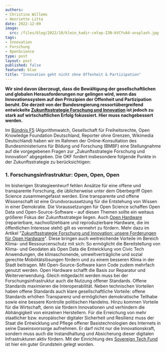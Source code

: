 ```yaml
---
authors:
- Christina Willems
- Henriette Litta
date: 2022-12-09
image: 
  src: /files/blog/2022/10/klein_kadir-celep-I3N-kVCYvA4-unsplash.jpg
tags:
- Innovation
- Forschung
- OpenScience
type: post
layout: post
published: false
featured: blue
title: "Innovation geht nicht ohne Offenheit & Partizipation"
---
```


**Wir sind davon überzeugt, dass die Bewältigung der gesellschaftlichen und globalen Herausforderungen nur gelingen wird, wenn das Innovationssystem auf den Prinzipien der Offenheit und Partizipation beruht. Die derzeit von der Bundesregierung ressortübergreifend entwickelte [Zukunftsstrategie Forschung und Innovation](https://www.bmbf.de/bmbf/de/forschung/zukunftsstrategie/zukunftsstrategie_node.html) ist jedoch zu stark auf wirtschaftlichen Erfolg fokussiert. Hier muss nachgebessert werden.**

Im [Bündnis F5](https://buendnis-f5.de/) (Algorithmwatch, Gesellschaft für Freiheitsrechte, Open Knowledge Foundation Deutschland, Reporter ohne Grenzen, Wikimedia Deutschland) haben wir im Rahmen der Online-Konsultation des Bundesministeriums für Bildung und Forschung (BMBF) eine Stellungnahme auf die vorgegebenen Fragen zur „Zukunftsstrategie Forschung und Innovation“ abgegeben. Die OKF fordert insbesondere folgende Punkte in der Zukunftsstrategie zu berücksichtigen: 

### 1.	Forschungsinfrastruktur: Open, Open, Open

Im bisherigen Strategieentwurf fehlen Ansätze für eine offene und transparente Forschung, die üblicherweise unter dem Oberbegriff Open Science zusammengefasst werden. Eine transparente und offene Wissenschaft ist eine Grundvoraussetzung für die Entstehung von Wissen in einer Demokratie.
Die Voraussetzungen für Open Science schaffen Open Data und Open-Source-Software – auf diesen Themen sollte ein weitaus größerer Fokus der Zukunftsstrategie liegen. Auch [Open Hardware](https://hardware.prototypefund.de/) (reparierbare, nachvollziehbare und reproduzierbare Hardware, die im öffentlichen Interesse steht) gilt es vermehrt zu fördern. Mehr dazu im Artikel "[Zukunftsstrategie Forschung und Innovation: unsere Forderungen für Open Hardware](https://hardware.prototypefund.de/zukunftsstrategie-forschung-und-innovation-unsere-forderungen-fuer-open-hardware/)".
Diese bringen auch weitreichende Vorteile im Bereich Klima- und Ressourcenschutz mit sich: So ermöglicht die Bereitstellung von Klima- und Geodaten als Open Data die Entwicklung von Civic Tech Anwendungen, die klimaschonende, umweltverträgliche und sozial gerechte Mobilitätslösungen fördern und zu einem besseren Klima in der Stadt beitragen. Mit Open-Source-Software kann Code zudem mehrfach genutzt werden. Open Hardware schafft die Basis zur Reparatur und Weiterverwendung. 
Gleich mitgedacht werden muss bei der Forschungsinfrastruktur auch die Nutzung offener Standards. Offene Standards maximieren die Interoperabilität. Neben technischen Vorteilen haben offene Standards auch klare gesellschaftliche Vorteile: offene Standards erhöhen Transparenz und ermöglichen demokratische Teilhabe sowie eine bessere Kontrolle politischen Handelns. Hinzu kommen Vorteile für die Wirtschaft, denn sie fördern Innovationen und verhindern die Abhängigkeit von einzelnen Herstellern.
Für die Erreichung von mehr staatlicher bzw. europäischer digitaler Sicherheit und Resilienz muss der Staat die Entwicklung und Pflege offener Basistechnologien des Internets in seine Daseinsvorsorge aufnehmen. Er darf nicht nur die Innovationskraft, sondern muss auch die Instandhaltung und Absicherung dieser digitalen Infrastrukturen aktiv fördern. Mit der Einrichtung des [Sovereign Tech Fund](https://sovereigntechfund.de/) ist hier ein guter Grundstein gelegt worden.


